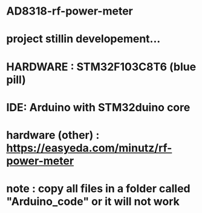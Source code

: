 # AD8318-rf-power-meter

# project stillin developement...
# HARDWARE  : STM32F103C8T6 (blue pill) 
# IDE: Arduino with STM32duino core
# hardware (other) : https://easyeda.com/minutz/rf-power-meter
# note : copy all files in a folder called "Arduino_code" or it will not work

